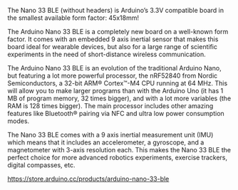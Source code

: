 The Nano 33 BLE (without headers) is Arduino’s 3.3V compatible board in the smallest available form factor: 45x18mm!

The Arduino Nano 33 BLE is a completely new board on a well-known form factor. It comes with an embedded 9 axis inertial sensor that makes this board ideal for wearable devices, but also for a large range of scientific experiments in the need of short-distance wireless communication.

The Arduino Nano 33 BLE is an evolution of the traditional Arduino Nano, but featuring a lot more powerful processor, the nRF52840 from Nordic Semiconductors, a 32-bit ARM® Cortex™-M4 CPU running at 64 MHz. This will allow you to make larger programs than with the Arduino Uno (it has 1 MB of program memory, 32 times bigger), and with a lot more variables (the RAM is 128 times bigger). The main processor includes other amazing features like Bluetooth® pairing via NFC and ultra low power consumption modes.

The Nano 33 BLE comes with a 9 axis inertial measurement unit (IMU) which means that it includes an accelerometer, a gyroscope, and a magnetometer with 3-axis resolution each. This makes the Nano 33 BLE the perfect choice for more advanced robotics experiments, exercise trackers, digital compasses, etc.

https://store.arduino.cc/products/arduino-nano-33-ble
